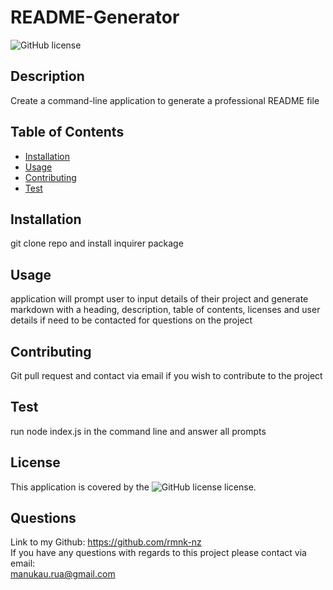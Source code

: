 # README-Generator
  ![GitHub license](https://img.shields.io/badge/license-MIT-blue.svg)
  ## Description
  Create a command-line application to generate a professional README file 

  ## Table of Contents
  - [Installation](#installation)
  - [Usage](#usage)
  - [Contributing](#contributing)
  - [Test](#test)
  
  ## Installation
  git clone repo and install inquirer package

  ## Usage
  application will prompt user to input details of their project and generate markdown with a heading, description, table of contents, licenses and user details if need to be contacted for questions on the project

  ## Contributing
  Git pull request and contact via email if you wish to contribute to the project

  ## Test
  run node index.js in the command line  and answer all prompts

  ## License
  This application is covered by the ![GitHub license](https://img.shields.io/badge/license-MIT-blue.svg) license.

  ## Questions
  Link to my Github: https://github.com/rmnk-nz </br>
  If you have any questions with regards to this project please contact via email: </br>
  manukau.rua@gmail.com